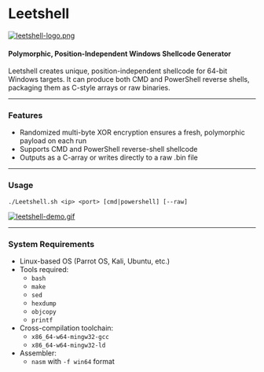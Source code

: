 # Leetshell

[![leetshell-logo.png](https://i.postimg.cc/VLhLqv3K/leetshell-logo.png)](https://postimg.cc/F7j4mrFS)

#### Polymorphic, Position-Independent Windows Shellcode Generator

Leetshell creates unique, position-independent shellcode for 64-bit Windows targets. It can produce both CMD and PowerShell reverse shells, packaging them as C-style arrays or raw binaries.

---

### Features

- Randomized multi-byte XOR encryption ensures a fresh, polymorphic payload on each run
- Supports CMD and PowerShell reverse-shell shellcode
- Outputs as a C-array or writes directly to a raw .bin file

---

### Usage

```
./Leetshell.sh <ip> <port> [cmd|powershell] [--raw]
```

[![leetshell-demo.gif](https://i.postimg.cc/5jdsFqYH/leetshell-demo.gif)](https://postimg.cc/p5CfwjBx)

---

### System Requirements

- Linux-based OS (Parrot OS, Kali, Ubuntu, etc.)
- Tools required:
  - `bash`
  - `make`
  - `sed`
  - `hexdump`
  - `objcopy`
  - `printf`
- Cross-compilation toolchain:
  - `x86_64-w64-mingw32-gcc`
  - `x86_64-w64-mingw32-ld`
- Assembler:
  - `nasm` with `-f win64` format

